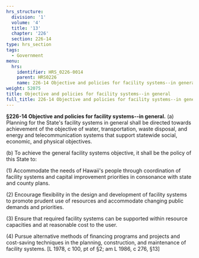 ```yaml
---
hrs_structure:
  division: '1'
  volume: '4'
  title: '13'
  chapter: '226'
  section: 226-14
type: hrs_section
tags:
  - Government
menu:
  hrs:
    identifier: HRS_0226-0014
    parent: HRS0226
    name: 226-14 Objective and policies for facility systems--in general
weight: 52075
title: Objective and policies for facility systems--in general
full_title: 226-14 Objective and policies for facility systems--in general
---
```

**§226-14 Objective and policies for facility systems--in general.** (a) Planning for the State's facility systems in general shall be directed towards achievement of the objective of water, transportation, waste disposal, and energy and telecommunication systems that support statewide social, economic, and physical objectives.

(b) To achieve the general facility systems objective, it shall be the policy of this State to:

(1) Accommodate the needs of Hawaii's people through coordination of facility systems and capital improvement priorities in consonance with state and county plans.

(2) Encourage flexibility in the design and development of facility systems to promote prudent use of resources and accommodate changing public demands and priorities.

(3) Ensure that required facility systems can be supported within resource capacities and at reasonable cost to the user.

(4) Pursue alternative methods of financing programs and projects and cost-saving techniques in the planning, construction, and maintenance of facility systems. [L 1978, c 100, pt of §2; am L 1986, c 276, §13]